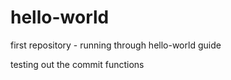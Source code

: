 # hello-world
first repository - running through hello-world guide

testing out the commit functions
